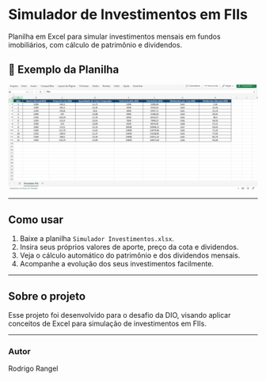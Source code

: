 # Simulador de Investimentos em FIIs

Planilha em Excel para simular investimentos mensais em fundos imobiliários, com cálculo de patrimônio e dividendos.

## 📸 Exemplo da Planilha

![Simulador de Investimentos](./print-simulador.png)

---

## Como usar

1. Baixe a planilha `Simulador Investimentos.xlsx`.
2. Insira seus próprios valores de aporte, preço da cota e dividendos.
3. Veja o cálculo automático do patrimônio e dos dividendos mensais.
4. Acompanhe a evolução dos seus investimentos facilmente.

---

## Sobre o projeto

Esse projeto foi desenvolvido para o desafio da DIO, visando aplicar conceitos de Excel para simulação de investimentos em FIIs.

---

### Autor

Rodrigo Rangel
